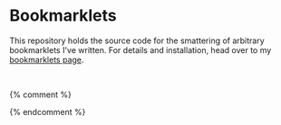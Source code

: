 <!--{% comment %}-->
# Bookmarklets
This repository holds the source code for the smattering of arbitrary
bookmarklets I've written. For details and installation, head over to my
[bookmarklets page](https://jkmartindale.github.io/bookmarklets/).

&nbsp;
<!--{% endcomment %}-->
{% comment %}
<!--{% endcomment %}
# Archive.org Lookup
Searches archive.org for captures of the current webpage.
```javascript
javascript:window.open("https://web.archive.org/web/*/"+window.location.href)
```

# Clean Ellucian Banner Transcript
Banner is hot garbage and their unofficial transcript page looks disgusting.
This helps make things look nicer for printing.
[[Unminified]](https://github.com/jkmartindale/bookmarklets/blob/master/clean-banner-transcript.js)
```javascript
javascript:function d(a){var b=0;return function(){return b<a.length?{done:!1,value:a[b++]}:{done:!0}}}document.getElementsByClassName("pageheaderdiv1")[0].remove();document.getElementsByClassName("headerlinksdiv")[0].remove();document.getElementsByClassName("plaintable")[0].remove();document.getElementsByClassName("headerwrapperdiv")[0].style.paddingTop=0;
[].concat(function(a){if(!(a instanceof Array)){var b="undefined"!=typeof Symbol&&Symbol.iterator&&a[Symbol.iterator];a=b?b.call(a):{next:d(a)};for(var c=[];!(b=a.next()).done;)c.push(b.value);a=c}return a}(document.getElementsByClassName("pagebodydiv")[0].childNodes)).map(function(a){a.nodeType!=Node.TEXT_NODE&&"A"!=a.tagName||a.remove()});document.styleSheets[1].insertRule("tr{break-inside:avoid}");
```

# Copy Amazon Link
Copies a minified version of the current Amazon store page without all the gross tracking crap.
```javascript
javascript:(function(){var a=window.location.pathname,b=/(\/\w{0,3}\/\w+)\/?(ref)?/.exec(a);a=window.location.origin+(b?b[1]:a);history.pushState(void 0,void 0,a);b=document.createElement("textarea");b.value=a;document.body.appendChild(b);b.select();document.execCommand("copy");document.body.removeChild(b)})()
```

# Enable Selection
For when websites are jerks and don't want you selecting stuff.
```javascript
document.g=null;document.oncontextmenu=null;document.onkeydown=null;document.onselectstart=null;document.onmousedown=null;document.onclick=null;document.body.onselectstart=null;document.body.onmousedown=null;document.body.classList.remove("unselectable");document.documentElement.style.userSelect="auto";document.body.style.cursor="auto";
```

# Google Play App Beta
Activate this bookmarklet on a Google Play app page to enroll in the beta
program (if there is one).
```javascript
javascript:window.location="https://play.google.com/apps/testing/"+window.location.href.match(/https:\/\/play\.google\.com\/store\/apps\/details\?id=([\w.]+)/)[1]
```

# Google Play Music Cover Art
Activate this bookmarklet on an album page on Google Play to grab some
high-resolution cover art.
```javascript
javascript:open(document.getElementsByClassName("cover-image")[0].src.replace("w300-rw", "w16383-rw"))
```

# ICANN WHOIS
Looks up the WHOIS record of the current domain.
```javascript
javascript:window.open("https://whois.icann.org/en/lookup?name="+window.location.hostname)
```

# New York Times Paywall Bypass
```javascript
javascript:document.cookie="nyt-m=;expires=Thu, 01 Jan 1970 00:00:01 GMT;domain=.nytimes.com;path=/";location.reload()
```

# noquery
Removes from the address bar the crap after the question mark in the current URL.
```javascript
javascript:history.pushState({}, '', window.location.protocol + '//' + window.location.host + window.location.pathname)
```

# PageSpeed Insights
Runs the current webpage through Google PageSpeed Insights to get suggestions
for making the webpage faster.
```javascript
javascript:window.open("https://developers.google.com/speed/pagespeed/insights/?url="+window.location.href)
```

# Spotify Cover Art
Opens the cover art from a Spotify album page in a new tab.
```javascript
javascript:let srcset = document.body.querySelectorAll("img[srcset]")[0].srcset.split(", "); open(srcset[srcset.length - 1].split(" ")[0])
```

# Steam Gem Value
Activate this bookmarklet on an item listing in the Steam Community Market to find out how much an item is worth in gems. For details on how this works, see [this Arqade answer](https://gaming.stackexchange.com/a/351941/218385).
```javascript
javascript:var a=g_rgAssets[Object.keys(g_rgAssets)[0]],b=a[Object.keys(a)[0]],c=b[Object.keys(b)[0]],gem_action=c.owner_actions&&c.owner_actions.filter(function(d){return/javascript:GetGooValue/.test(d.link)})[0];if(gem_action){var matches=gem_action.link.match(/javascript:GetGooValue\( '%contextid%', '%assetid%', (\d+), (\d+), \d+ \)/);fetch("https://steamcommunity.com/auction/ajaxgetgoovalueforitemtype/?appid="+matches[1]+"&item_type="+matches[2]+"&border_color=0").then(function(d){return d.json()}).then(function(d){alert("This is worth "+d.goo_value+" gems")})["catch"](function(d){return console.error(d)})}else alert("This is worth 0 gems");
```

# Unhide Reddit Downvote Arrows
For those times when subreddit moderators have disabled downvotes but you still
gotta be a jerk anyway.
```javascript
javascript:(function(){var a=document.getElementsByClassName("down"),b;for(b in a)a[b].style.display="block"})()
```

# Targeter
Tap/click somewhere and get a best effort guess for a target to use to jump to that part of the page. Probably doesn't work very well.
```javascript
function b(a){document.body.style.cursor="default";document.removeEventListener("click",b,!1);a=a||window.event;a=a.target||a.srcElement;a=a==document.body?null:a.id?a.id:a.name?a.name:void 0;for(console.log("I think the ideal target would be "+a.id);!a.id;){console.log(a);if(a==document.body)return;a=a.previousElementSibling||a.parentNode}console.log(a)}document.addEventListener("click",b,!1);document.body.style.cursor="crosshair";
```

# Vine Downloader
Opens the MP4 from a single Vine's page.
```javascript
javascript:open("http://v.cdn.vine.co/r/videos_dashhd/"+/https:\/\/v\.cdn\.vine\.co\/r\/videos\/(.*).jpg/.exec(document.getElementsByTagName("video")[0].poster)[1])
```

# Web of Trust
Opens the Web of Trust reputation page for the current domain or subdomain.
```javascript
javascript:open("https://www.mywot.com/scorecard/"+window.location.host)
 
```

# Website Grader
Runs the current domain through HubSpot's Website Grader, checking for basic
performance and SEO issues.
```javascript
javascript:window.open("https://website.grader.com/results/"+window.location.hostname)
```

# WIRED Paywall Bypass
```javascript
javascript:document.cookie="pay_ent_smp=;expires=Thu, 01 Jan 1970 00:00:01 GMT;domain=.wired.com;path=/";location.reload()
```

# YELL
Uppercases the selected text.
```javascript
javascript:(()=>{var selection = window.getSelection();var original = selection.anchorNode.textContent;selection.anchorNode.textContent = selection.anchorNode.textContent.replace(original, original.toUpperCase());})();
```{% comment %}
-->{% endcomment %}
